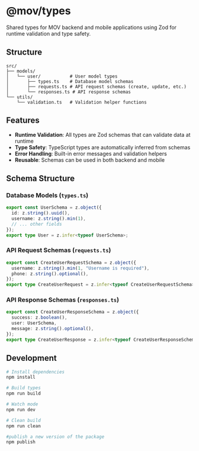 # @mov/types

Shared types for MOV backend and mobile applications using Zod for runtime validation and type safety.

## Structure

```
src/
├── models/
│   └── user/           # User model types
│       ├── types.ts    # Database model schemas
│       ├── requests.ts # API request schemas (create, update, etc.)
│       └── responses.ts # API response schemas
└── utils/
    └── validation.ts   # Validation helper functions
```

## Features

- **Runtime Validation**: All types are Zod schemas that can validate data at runtime
- **Type Safety**: TypeScript types are automatically inferred from schemas
- **Error Handling**: Built-in error messages and validation helpers
- **Reusable**: Schemas can be used in both backend and mobile

## Schema Structure

### Database Models (`types.ts`)

```typescript
export const UserSchema = z.object({
  id: z.string().uuid(),
  username: z.string().min(1),
  // ... other fields
});
export type User = z.infer<typeof UserSchema>;
```

### API Request Schemas (`requests.ts`)

```typescript
export const CreateUserRequestSchema = z.object({
  username: z.string().min(1, "Username is required"),
  phone: z.string().optional(),
});
export type CreateUserRequest = z.infer<typeof CreateUserRequestSchema>;
```

### API Response Schemas (`responses.ts`)

```typescript
export const CreateUserResponseSchema = z.object({
  success: z.boolean(),
  user: UserSchema,
  message: z.string().optional(),
});
export type CreateUserResponse = z.infer<typeof CreateUserResponseSchema>;
```

## Development

```bash
# Install dependencies
npm install

# Build types
npm run build

# Watch mode
npm run dev

# Clean build
npm run clean

#publish a new version of the package
npm publish
```
